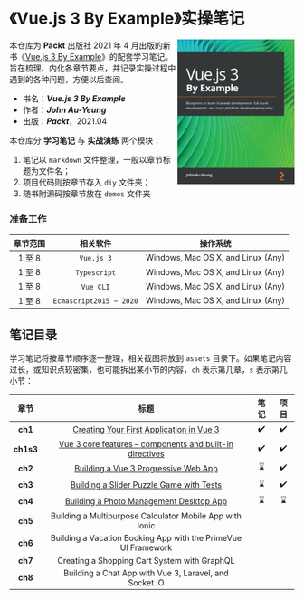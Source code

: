 # 《Vue.js 3 By Example》实操笔记

<a href="https://www.packtpub.com/product/vue-js-3-by-example/9781838826345"><img src="assets/cover.png" alt="Vue.js 3 By Example" height="256px" align="right"></a>

本仓库为 **Packt** 出版社 2021 年 4 月出版的新书《[Vue.js 3 By Example](https://www.packtpub.com/product/vue-js-3-by-example/9781838826345)》的配套学习笔记。旨在梳理、内化各章节要点，并记录实操过程中遇到的各种问题，方便以后查阅。

- 书名：***Vue.js 3 By Example***
- 作者：***John Au-Yeung***
- 出版：***Packt***，2021.04





本仓库分 **学习笔记** 与 **实战演练** 两个模块：

1. 笔记以 `markdown` 文件整理，一般以章节标题为文件名；
2. 项目代码则按章节存入 `diy` 文件夹；
3. 随书附源码按章节放在 `demos` 文件夹





### 准备工作

| 章节范围 | 相关软件               | 操作系统                    |
| :------: | :----------------------------------:| :---------------------------------:|
| 1 至 8       | `Vue.js 3`                | Windows, Mac OS X, and Linux (Any) |
| 1 至 8        | `Typescript`           | Windows, Mac OS X, and Linux (Any) |
| 1 至 8       | `Vue CLI`         | Windows, Mac OS X, and Linux (Any) |
| 1 至 8        | `Ecmascript2015 ~ 2020` | Windows, Mac OS X, and Linux (Any) |



## 笔记目录

学习笔记将按章节顺序逐一整理，相关截图将放到 `assets` 目录下。如果笔记内容过长，或知识点较密集，也可能拆出某小节的内容，`ch` 表示第几章，`s` 表示第几小节：

|   章节    |                             标题                             |        笔记        |        项目        |
| :-------: | :----------------------------------------------------------: | :----------------: | :----------------: |
|  **ch1**  |    [Creating Your First Application in Vue 3](./Ch01.md)     | :heavy_check_mark: | :heavy_check_mark: |
| **ch1s3** | [Vue 3 core features – components and built-in directives](./Ch01.S3-Vue-3-core-features.md) | :heavy_check_mark: | :heavy_check_mark: |
|  **ch2**  |      [Building a Vue 3 Progressive Web App](./Ch02.md)       |    :hourglass:     | :heavy_check_mark: |
|  **ch3**  |    [Building a Slider Puzzle Game with Tests](./Ch03.md)     |    :hourglass:     | :heavy_check_mark: |
|  **ch4**  |     [Building a Photo Management Desktop App](./Ch04.md)     |    :hourglass:     |    :hourglass:     |
|  **ch5**  |   Building a Multipurpose Calculator Mobile App with Ionic   |                    |                    |
|  **ch6**  | Building a Vacation Booking App with the PrimeVue UI Framework |                    |                    |
|  **ch7**  |         Creating a Shopping Cart System with GraphQL         |                    |                    |
|  **ch8**  |    Building a Chat App with Vue 3, Laravel, and Socket.IO    |                    |                    |

